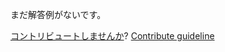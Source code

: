 
まだ解答例がないです。

[コントリビュートしませんか](https://github.com/BFEdev/BFE.dev-solutions/blob/main/question/mvc-mvvm-flux_ja.md)?  [Contribute guideline](https://github.com/BFEdev/BFE.dev-solutions#how-to-contribute)
